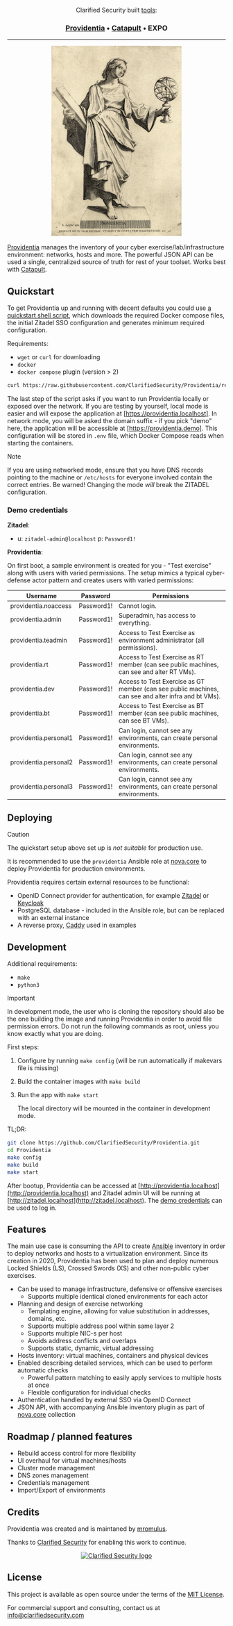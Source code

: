 <div align="center">
<p>Clarified Security built <a href="https://clarifiedsecurity.com/tools/">tools</a>:</p>
<h3>
  <a href="https://providentia.sh">Providentia</a> &bull;
  <a href="https://catapult.sh">Catapult</a> &bull;
  EXPO
</h3>

---

![Providentia image](/app/assets/images/providentia.jpg)

</div>

[Providentia](https://providentia.sh) manages the inventory of your cyber exercise/lab/infrastructure environment: networks, hosts and more. The powerful JSON API can be used a single, centralized source of truth for rest of your toolset. Works best with [Catapult](https://catapult.sh).

## Quickstart

To get Providentia up and running with decent defaults you could use [a quickstart shell script](quickstart.sh), which downloads the required Docker compose files, the initial Zitadel SSO configuration and generates minimum required configuration.

Requirements:

- `wget` or `curl` for downloading
- `docker`
- `docker compose` plugin (version > 2)

```bash
curl https://raw.githubusercontent.com/ClarifiedSecurity/Providentia/refs/heads/main/quickstart.sh | sh
```

The last step of the script asks if you want to run Providentia locally or exposed over the network. If you are testing by yourself, local mode is easier and will expose the application at [https://providentia.localhost]. In network mode, you will be asked the domain suffix - if you pick "demo" here, the application will be accessible at [https://providentia.demo]. This configuration will be stored in `.env` file, which Docker Compose reads when starting the containers.

> [!NOTE]
> If you are using networked mode, ensure that you have DNS records pointing to the machine or `/etc/hosts` for everyone involved contain the correct entries. Be warned! Changing the mode _will_ break the ZITADEL configuration.

### Demo credentials

**Zitadel**:

- u: `zitadel-admin@localhost` p: `Password1!`

**Providentia**:

On first boot, a sample environment is created for you - "Test exercise" along with users with varied permissions. The setup mimics a typical cyber-defense actor pattern and creates users with varied permissions:

| Username              | Password   | Permissions                                                                                         |
| --------------------- | ---------- | --------------------------------------------------------------------------------------------------- |
| providentia.noaccess  | Password1! | Cannot login.                                                                                       |
| providentia.admin     | Password1! | Superadmin, has access to everything.                                                               |
| providentia.teadmin   | Password1! | Access to Test Exercise as environment administrator (all permissions).                             |
| providentia.rt        | Password1! | Access to Test Exercise as RT member (can see public machines, can see and alter RT VMs).           |
| providentia.dev       | Password1! | Access to Test Exercise as GT member (can see public machines, can see and alter infra and bt VMs). |
| providentia.bt        | Password1! | Access to Test Exercise as BT member (can see public machines, can see BT VMs).                     |
| providentia.personal1 | Password1! | Can login, cannot see any environments, can create personal environments.                           |
| providentia.personal2 | Password1! | Can login, cannot see any environments, can create personal environments.                           |
| providentia.personal3 | Password1! | Can login, cannot see any environments, can create personal environments.                           |

## Deploying

> [!CAUTION]
> The quickstart setup above set up is _not suitable_ for production use.

It is recommended to use the `providentia` Ansible role at [nova.core](https://github.com/novateams/nova.core) to deploy Providentia for production environments.

Providentia requires certain external resources to be functional:

- OpenID Connect provider for authentication, for example [Zitadel](https://github.com/zitadel/zitadel) or [Keycloak](https://github.com/keycloak/keycloak)
- PostgreSQL database - included in the Ansible role, but can be replaced with an external instance
- A reverse proxy, [Caddy](https://github.com/caddyserver/caddy) used in examples

## Development

Additional requirements:

- `make`
- `python3`

> [!IMPORTANT]
> In development mode, the user who is cloning the repository should also be the one building the image and running Providentia in order to avoid file permission errors. Do not run the following commands as root, unless you know exactly what you are doing.

First steps:

1. Configure by running `make config` (will be run automatically if makevars file is missing)
2. Build the container images with `make build`
3. Run the app with `make start`

   The local directory will be mounted in the container in development mode.

TL;DR:

```sh
git clone https://github.com/ClarifiedSecurity/Providentia.git
cd Providentia
make config
make build
make start
```

After bootup, Providentia can be accessed at [http://providentia.localhost](http://providentia.localhost) and Zitadel admin UI will be running at [http://zitadel.localhost](http://zitadel.localhost). The [demo credentials](#demo-credentials) can be used to log in.

## Features

The main use case is consuming the API to create [Ansible](https://www.ansible.com/) inventory in order to deploy networks and hosts to a virtualization environment. Since its creation in 2020, Providentia has been used to plan and deploy numerous Locked Shields (LS), Crossed Swords (XS) and other non-public cyber exercises.

- Can be used to manage infrastructure, defensive or offensive exercises
  - Supports multiple identical cloned environments for each actor
- Planning and design of exercise networking
  - Templating engine, allowing for value substitution in addresses, domains, etc.
  - Supports multiple address pool within same layer 2
  - Supports multiple NIC-s per host
  - Avoids address conflicts and overlaps
  - Supports static, dynamic, virtual addressing
- Hosts inventory: virtual machines, containers and physical devices
- Enabled describing detailed services, which can be used to perform automatic checks
  - Powerful pattern matching to easily apply services to multiple hosts at once
  - Flexible configuration for individual checks
- Authentication handled by external SSO via OpenID Connect
- JSON API, with accompanying Ansible inventory plugin as part of [nova.core](https://github.com/novateams/nova.core) collection

## Roadmap / planned features

- Rebuild access control for more flexibility
- UI overhaul for virtual machines/hosts
- Cluster mode management
- DNS zones management
- Credentials management
- Import/Export of environments

## Credits

Providentia was created and is maintaned by [mromulus](https://github.com/mromulus).

Thanks to [Clarified Security](https://clarifiedsecurity.com) for enabling this work to continue.

<p align="center">
  <a href="https://clarifiedsecurity.com">
    <picture>
      <source media="(prefers-color-scheme: dark)" srcset="https://user-images.githubusercontent.com/393247/223430817-82d6422c-9fe0-4836-a401-6eb0f588dc7a.png">
      <source media="(prefers-color-scheme: light)" srcset="https://user-images.githubusercontent.com/393247/223430780-9072ba4b-8c7c-4d55-8f5a-a8107d7cce00.png">
      <img alt="Clarified Security logo" src="https://user-images.githubusercontent.com/393247/223430780-9072ba4b-8c7c-4d55-8f5a-a8107d7cce00.png">
    </picture>
  </a>
</p>

## License

This project is available as open source under the terms of the [MIT License](https://opensource.org/licenses/MIT).

For commercial support and consulting, contact us at [info@clarifiedsecurity.com](mailto:info@clarifiedsecurity.com)
